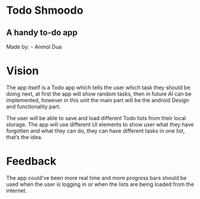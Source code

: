 # Todo Shmoodo

## A handy to-do app

Made by: - Anmol Dua

# Vision

The app itself is a Todo app which tells the user which task they should be doing next, at first the app will show random tasks, then in future AI can be implemented, however in this unit the main part will be the android Design and functionality part.

The user will be able to save and load different Todo lists from their local storage. The app will use different UI elements to show user what they have forgotten and what they can do, they can have different tasks in one list, that’s the idea.


# Feedback

The app could've been more real time and more progress bars should be used when the user is logging in or when the lists are being loaded from the internet.
